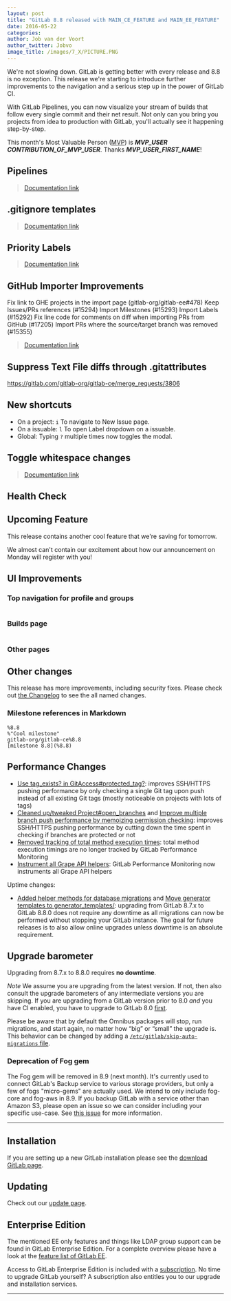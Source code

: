 ```yaml
---
layout: post
title: "GitLab 8.8 released with MAIN_CE_FEATURE and MAIN_EE_FEATURE"
date: 2016-05-22
categories:
author: Job van der Voort
author_twitter: Jobvo
image_title: /images/7_X/PICTURE.PNG
---
```


We're not slowing down. GitLab is getting better with every release and 8.8
is no exception. This release we're starting to introduce further improvements
to the navigation and a serious step up in the power of GitLab CI.

With GitLab Pipelines, you can now visualize your stream of builds that follow
every single commit and their net result. Not only can you bring you projects
from idea to production with GitLab, you'll actually see it happening
step-by-step.

This month's Most Valuable Person ([MVP](https://about.gitlab.com/mvp/)) is ***MVP_USER*** ***CONTRIBUTION_OF_MVP_USER***.
Thanks ***MVP_USER_FIRST_NAME***!

<!--more-->

## Pipelines

> [Documentation link](link)

## .gitignore templates

> [Documentation link](link)

## Priority Labels

> [Documentation link](link)

## GitHub Importer Improvements


 Fix link to GHE projects in the import page (gitlab-org/gitlab-ee#478)
 Keep Issues/PRs references (#15294)
 Import Milestones (#15293)
 Import Labels (#15292)
 Fix line code for comments on diff when importing PRs from GitHub (#17205)
 Import PRs where the source/target branch was removed (#15355)

 > [Documentation link](link)

## Suppress Text File diffs through .gitattributes

https://gitlab.com/gitlab-org/gitlab-ce/merge_requests/3806


## New shortcuts

- On a project: `i` To navigate to New Issue page.
- On a issuable: `l` To open Label dropdown on a issuable.
- Global: Typing `?` multiple times now toggles the modal.

## Toggle whitespace changes

> [Documentation link](link)

## Health Check

## Upcoming Feature

This release contains another cool feature that we're saving
for tomorrow.

We almost can't contain our excitement about how our announcement
on Monday will register with you!

## UI Improvements

### Top navigation for profile and groups

![]()

### Builds page

![]()

### Other pages

## Other changes

This release has more improvements, including security fixes. Please check out [the Changelog](https://gitlab.com/gitlab-org/gitlab-ce/blob/master/CHANGELOG) to see the all named changes.

### Milestone references in Markdown

```
%8.8
%"Cool milestone"
gitlab-org/gitlab-ce%8.8
[milestone 8.8](%8.8)
```

## Performance Changes

* [Use tag_exists? in GitAccess#protected_tag?](https://gitlab.com/gitlab-org/gitlab-ce/merge_requests/3983): improves SSH/HTTPS pushing performance by only checking a single Git tag upon push instead of all existing Git tags (mostly noticeable on projects with lots of tags)
* [Cleaned up/tweaked Project#open_branches](https://gitlab.com/gitlab-org/gitlab-ce/merge_requests/3985) and [Improve multiple branch push performance by memoizing permission checking](https://gitlab.com/gitlab-org/gitlab-ce/merge_requests/4091): improves SSH/HTTPS pushing performance by cutting down the time spent in checking if branches are protected or not
* [Removed tracking of total method execution times](https://gitlab.com/gitlab-org/gitlab-ce/merge_requests/4124): total method execution timings are no longer tracked by GitLab Performance Monitoring
* [Instrument all Grape API helpers](https://gitlab.com/gitlab-org/gitlab-ce/merge_requests/4169): GitLab Performance Monitoring now instruments all Grape API helpers

Uptime changes:

* [Added helper methods for database migrations](https://gitlab.com/gitlab-org/gitlab-ce/merge_requests/3860)
and [Move generator templates to generator_templates/](https://gitlab.com/gitlab-org/gitlab-ce/merge_requests/4217):
upgrading from GitLab 8.7.x to GitLab 8.8.0 does not require any downtime as
all migrations can now be performed without stopping your GitLab instance. The
goal for future releases is to also allow online upgrades unless downtime is an
absolute requirement.

## Upgrade barometer

Upgrading from 8.7.x to 8.8.0 requires **no downtime**.

*Note* We assume you are upgrading from the latest version. If not, then also consult the upgrade barometers of any intermediate versions you are skipping.
If you are upgrading from a GitLab version prior to 8.0 *and* you have CI enabled, you have to upgrade to GitLab 8.0 [first](https://about.gitlab.com/2015/09/22/gitlab-8-0-released/).

Please be aware that by default the Omnibus packages will stop, run migrations,
and start again, no matter how “big” or “small” the upgrade is. This behavior
can be changed by adding a [`/etc/gitlab/skip-auto-migrations`
file](http://doc.gitlab.com/omnibus/update/README.html).

### Deprecation of Fog gem

The Fog gem will be removed in 8.9 (next month). It's
currently used to connect GitLab's Backup service to various storage providers,
but only a few of fogs "micro-gems" are actually used. We intend to only
include fog-core and fog-aws in 8.9. If you backup GitLab with a service other
than Amazon S3, please open an issue so we can consider including your specific
use-case. See
[this issue](https://gitlab.com/gitlab-org/gitlab-ce/issues/15352)
for more information.

- - -

## Installation

If you are setting up a new GitLab installation please see the
[download GitLab page](https://about.gitlab.com/installation/).

## Updating

Check out our [update page](https://about.gitlab.com/update/).

## Enterprise Edition

The mentioned EE only features and things like LDAP group support can be found in GitLab Enterprise Edition.
For a complete overview please have a look at the [feature list of GitLab EE]( https://about.gitlab.com/features/#enterprise).

Access to GitLab Enterprise Edition is included with a
[subscription]( https://about.gitlab.com/pricing/).
No time to upgrade GitLab yourself?
A subscription also entitles you to our upgrade and installation services.

- - -
